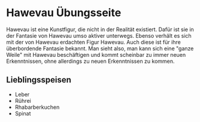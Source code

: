 # Hawevau Übungsseite
Hawevau ist eine Kunstfigur, die nicht in der Realität existiert. Dafür ist sie in der Fantasie von Hawevau umso aktiver unterwegs. Ebenso verhält es sich mit der von Hawevau erdachten Figur Hawevau. Auch diese ist für ihre überbordende Fantasie bekannt. Man sieht also, man kann sich eine "ganze Weile" mit Hawevau beschäftigen und kommt scheinbar zu  immer neuen Erkenntnissen, ohne allerdings zu neuen Erkenntnissen zu kommen.
## Lieblingsspeisen
* Leber
* Rührei
* Rhabarberkuchen
* Spinat

